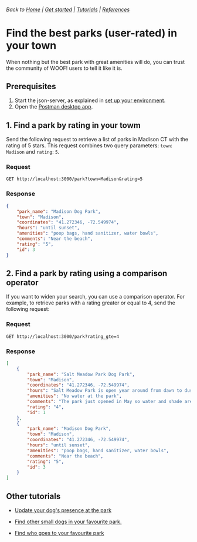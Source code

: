 ###### Back to [Home](index.md) | [Get started](index.md#get-started) | [Tutorials](index.md#tutorials) | [References](index.md#reference)

# Find the best parks (user-rated) in your town
When nothing but the best park with great amenities will do, you can trust the community of WOOF! users to tell it like it is. 
## Prerequisites 
 1. Start the json-server, as explained in [set up your environment](initial-setup.md).
 2. Open the [Postman desktop app](https://www.postman.com/downloads/).
## 1. Find a park by rating in your towm
Send the following request to retrieve a list of parks in Madison CT with the rating of 5 stars. This request combines two query parameters: `town`: `Madison` and `rating`: `5`.
### Request
```
GET http://localhost:3000/park?town=Madison&rating=5
```

### Response
```json
{
    "park_name": "Madison Dog Park",
    "town": "Madison",
    "coordinates": "41.272346, -72.549974",
    "hours": "until sunset",
    "amenities": "poop bags, hand sanitizer, water bowls",
    "comments": "Near the beach",
    "rating": "5",
    "id": 3
}
```
## 2. Find a park by rating using a comparison operator
If you want to widen your search, you can use a comparison operator. For example, to retrieve parks with a rating greater or equal to 4, send the following request:

### Request

```
GET http://localhost:3000/park?rating_gte=4
```
### Response
```json
[
    {
        "park_name": "Salt Meadow Park Dog Park",
        "town": "Madison",
        "coordinates": "41.272346, -72.549974",
        "hours": "Salt Meadow Park is open year around from dawn to dusk",
        "amenities": "No water at the park",
        "comments": "The park just opened in May so water and shade are yet to be put in but overall great area.",
        "rating": "4",
        "id": 1
    },
    {
        "park_name": "Madison Dog Park",
        "town": "Madison",
        "coordinates": "41.272346, -72.549974",
        "hours": "until sunset",
        "amenities": "poop bags, hand sanitizer, water bowls",
        "comments": "Near the beach",
        "rating": "5",
        "id": 3
    }
]
```
## Other tutorials
* [Update your dog's presence at the park](tuto-update-park-presence.md)
* [Find other small dogs in your favourite park.](tuto-get-park-small-dogs.md)

* [Find who goes to your favourite park](tuto-get-dogs-by-park.md)